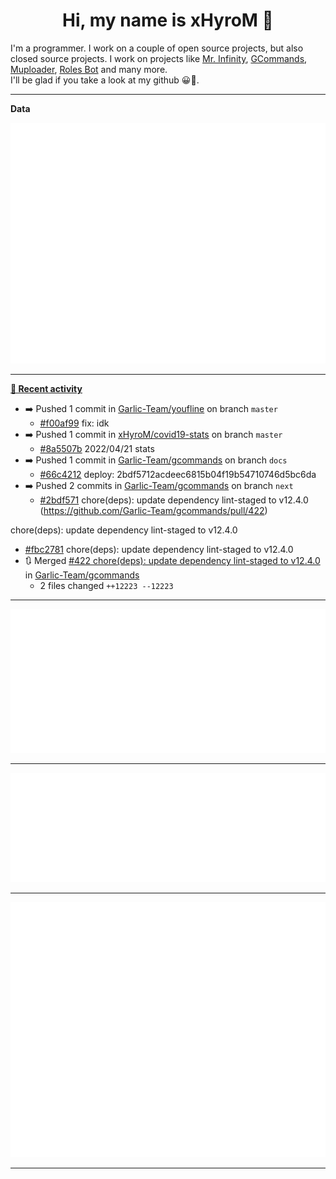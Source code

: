 <p align="center">
    <!-- <img src="https://avatars.githubusercontent.com/u/56601352" width="192" alt="hyro's pfp" /> -->
    <h1 align="center">Hi, my name is xHyroM 👋</h1>
</p>

I'm a programmer. I work on a couple of open source projects, but also closed source projects. I work on projects like [Mr. Infinity](https://discord.com/oauth2/authorize?client_id=720321585625694239&scope=bot%20applications.commands&permissions=8&redirect_uri=https://blobs.gq/imanager&prompt=consent&response_type=code), [GCommands](https://github.com/Garlic-Team/GCommands), [Muploader](https://github.com/xHyroM/Muploder), [Roles Bot](https://github.com/xHyroM/roles-bot) and many more.  
I'll be glad if you take a look at my github 😀👀.

___
**Data**

<img src="https://github.com/xHyroM/xHyroM/blob/master/.cache/base.svg">

___

**[📰 Recent activity](https://github.com/xHyroM)**
* ➡️ Pushed 1 commit in [Garlic-Team/youfline](https://github.com/Garlic-Team/youfline) on branch `master`
  * [#f00af99](https://github.com/Garlic-Team/youfline/commit/f00af99) fix: idk
* ➡️ Pushed 1 commit in [xHyroM/covid19-stats](https://github.com/xHyroM/covid19-stats) on branch `master`
  * [#8a5507b](https://github.com/xHyroM/covid19-stats/commit/8a5507b) 2022/04/21 stats
* ➡️ Pushed 1 commit in [Garlic-Team/gcommands](https://github.com/Garlic-Team/gcommands) on branch `docs`
  * [#66c4212](https://github.com/Garlic-Team/gcommands/commit/66c4212) deploy: 2bdf5712acdeec6815b04f19b54710746d5bc6da
* ➡️ Pushed 2 commits in [Garlic-Team/gcommands](https://github.com/Garlic-Team/gcommands) on branch `next`
  * [#2bdf571](https://github.com/Garlic-Team/gcommands/commit/2bdf571) chore(deps): update dependency lint-staged to v12.4.0 (https://github.com/Garlic-Team/gcommands/pull/422)

chore(deps): update dependency lint-staged to v12.4.0
  * [#fbc2781](https://github.com/Garlic-Team/gcommands/commit/fbc2781) chore(deps): update dependency lint-staged to v12.4.0
* 🔃 Merged [#422 chore(deps): update dependency lint-staged to v12.4.0](https://github.com/Garlic-Team/gcommands/pull/422) in [Garlic-Team/gcommands](https://github.com/Garlic-Team/gcommands)
  * 2 files changed `++12223 --12223`


___

<img src="https://github.com/xHyroM/xHyroM/blob/master/.cache/isocalendar.svg">

___

<img src="https://github.com/xHyroM/xHyroM/blob/master/.cache/languages.svg">

___

<img src="https://github.com/xHyroM/xHyroM/blob/master/.cache/achievements.svg">

___
